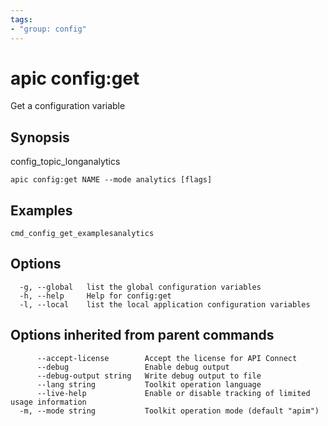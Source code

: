 ```yaml
---
tags:
- "group: config"
---
```

# apic config:get

Get a configuration variable

## Synopsis

config_topic_longanalytics

```
apic config:get NAME --mode analytics [flags]
```


## Examples

```
cmd_config_get_examplesanalytics
```

## Options

```
  -g, --global   list the global configuration variables
  -h, --help     Help for config:get
  -l, --local    list the local application configuration variables
```

## Options inherited from parent commands

```
      --accept-license        Accept the license for API Connect
      --debug                 Enable debug output
      --debug-output string   Write debug output to file
      --lang string           Toolkit operation language
      --live-help             Enable or disable tracking of limited usage information
  -m, --mode string           Toolkit operation mode (default "apim")
```
